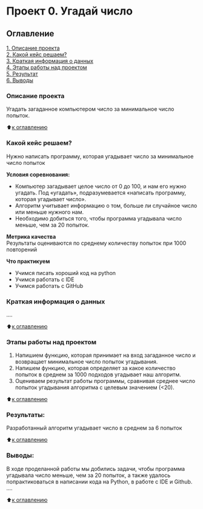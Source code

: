 # Проект 0. Угадай число

## Оглавление  
[1. Описание проекта](https://github.com/Lily-8991/Data_Science1017_0411/tree/main/project_0/README.md#Описание-проекта)  
[2. Какой кейс решаем?](https://github.com/Lily-8991/Data_Science1017_0411/tree/main/project_0/README.md#Какой-кейс-решаем)  
[3. Краткая информация о данных](https://github.com/Lily-8991/Data_Science1017_0411/tree/main/project_0/README.md#Краткая-информация-о-данных)  
[4. Этапы работы над проектом](https://github.com/Lily-8991/Data_Science1017_0411/tree/main/project_0/README.md#Этапы-работы-над-проектом)  
[5. Результат](https://github.com/Lily-8991/Data_Science1017_0411/tree/main/project_0/README.md#Результат)    
[6. Выводы](https://github.com/Lily-8991/Data_Science1017_0411/tree/main/project_0/README.md#Выводы) 

### Описание проекта    
Угадать загаданное компьютером число за минимальное число попыток.

:arrow_up:[к оглавлению](https://github.com/Lily-8991/Data_Science1017_0411/tree/main/project_0/README.md#Оглавление)


### Какой кейс решаем?    
Нужно написать программу, которая угадывает число за минимальное число попыток

**Условия соревнования:**  
- Компьютер загадывает целое число от 0 до 100, и нам его нужно угадать. Под «угадать», подразумевается «написать программу, которая угадывает число».
- Алгоритм учитывает информацию о том, больше ли случайное число или меньше нужного нам.
- Необходимо добиться того, чтобы программа угадывала число меньше, чем за 20 попыток.

**Метрика качества**     
Результаты оцениваются по среднему количеству попыток при 1000 повторений

**Что практикуем**     
- Учимся писать хороший код на python
- Учимся работать с IDE
- Учимся работать с GitHub


### Краткая информация о данных
....
  
:arrow_up:[к оглавлению](https://github.com/Lily-8991/Data_Science1017_0411/tree/main/project_0/README.md#Оглавление)


### Этапы работы над проектом  
1) Напишием функцию, которая принимает на вход загаданное число и возвращает минимальное число попыток угадывания.
2) Напишем функцию, которая определяет за какое количество попыток в среднем за 1000 подходов угадывает наш алгоритм.
3) Оцениваем результат работы программы, сравнивая среднее число попыток угадывания алгоритма с целевым значением (<20).

:arrow_up:[к оглавлению](https://github.com/Lily-8991/Data_Science1017_0411/tree/main/project_0/README.md#Оглавление)


### Результаты:  
Разработанный алгоритм угадывает число в среднем за 6 попыток

:arrow_up:[к оглавлению](https://github.com/Lily-8991/Data_Science1017_0411/tree/main/project_0/README.md#Оглавление)


### Выводы:  
В ходе проделанной работы мы добились задачи, чтобы программа угадывала число меньше, чем за 20 попыток, а также удалось попрактиковаться в написании кода на Python, в работе с IDE и Github.
....

:arrow_up:[к оглавлению](https://github.com/Lily-8991/Data_Science1017_0411/tree/main/project_0/README.md#Оглавление)

